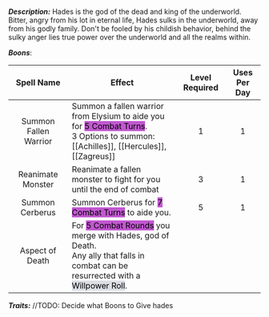 ***Description:***
Hades is the god of the dead and king of the underworld.
Bitter, angry from his lot in eternal life, Hades sulks in the underworld, away from his godly family. 
Don't be fooled by his childish behavior, behind the sulky anger lies true power over the underworld and all the realms within. 

***Boons***:

| Spell Name | Effect | Level Required | Uses Per Day |
| :--: | -- | :--: | :--: | 
| Summon Fallen Warrior| Summon a fallen warrior from Elysium to aide you for <mark style="background: #A100B8A6;">5 Combat Turns</mark>. <br> 3 Options to summon: <br> [[Achilles]], [[Hercules]], [[Zagreus]]| 1 | 1 | 
|Reanimate Monster | Reanimate a fallen monster to fight for you until the end of combat <br> | 3 | 1 |
|Summon Cerberus | Summon Cerberus for <mark style="background: #A100B8A6;">7 Combat Turns</mark> to aide you.| 5 | 1 |
| Aspect of Death| For <mark style="background: #A100B8A6;">5 Combat Rounds</mark> you merge with Hades, god of Death. <br> Any ally that falls in combat can be resurrected with a <mark style="background: #CACFD9A6;">Willpower Roll</mark>. <br>  | | |

***Traits:*** 
//TODO: Decide what Boons to Give hades
